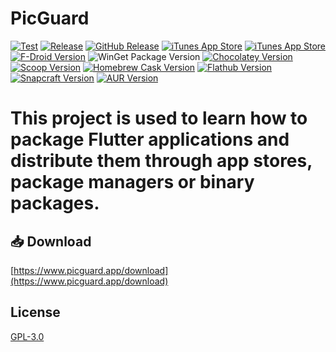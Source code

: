 # PicGuard

[![Test](https://github.com/picguard/picguard/actions/workflows/test.yml/badge.svg)](https://github.com/picguard/picguard/actions/workflows/test.yml)
[![Release](https://github.com/picguard/picguard/actions/workflows/release.yml/badge.svg)](https://github.com/picguard/picguard/actions/workflows/release.yml)
[![GitHub Release](https://img.shields.io/github/v/release/picguard/picguard)](https://github.com/picguard/picguard/releases/latest)
[![iTunes App Store](https://img.shields.io/itunes/v/6737562561?label=PicGuard%20on%20the%20App%20Store)](https://apps.apple.com/app/id6737562561)
[![iTunes App Store](https://img.shields.io/itunes/v/6737562597?label=PicGuard%20Pro%20on%20the%20App%20Store)](https://apps.apple.com/app/id6737562597)
[![F-Droid Version](https://img.shields.io/f-droid/v/com.kjxbyz.picguard)](https://f-droid.org/packages/com.kjxbyz.picguard)
![WinGet Package Version](https://img.shields.io/winget/v/Insco.PicGuard)
[![Chocolatey Version](https://img.shields.io/chocolatey/v/picguard)](https://community.chocolatey.org/packages/picguard)
[![Scoop Version](https://img.shields.io/scoop/v/picguard?bucket=https%253A%252F%252Fgithub.com%252Finsco-inc%252Fscoop-bucket)](https://scoop.sh/#/apps?q=picguard&o=false)
[![Homebrew Cask Version](https://img.shields.io/badge/dynamic/json.svg?url=https://raw.githubusercontent.com/insco-inc/homebrew-casks/main/Info/picguard.json&query=$.casks.[0].version&label=homebrew)](https://github.com/insco-inc/homebrew-casks)
[![Flathub Version](https://img.shields.io/flathub/v/com.kjxbyz.PicGuard)](https://flathub.org/apps/com.kjxbyz.PicGuard)
[![Snapcraft Version](https://img.shields.io/snapcraft/v/picguard/latest/stable)](https://snapcraft.io/picguard)
[![AUR Version](https://img.shields.io/aur/version/picguard-bin)](https://aur.archlinux.org/packages/picguard-bin)

<h1>
  This project is used to learn how to package Flutter applications and distribute them through app stores, package managers or binary packages.
</h1>

## 📥 Download

[https://www.picguard.app/download](https://www.picguard.app/download)

## License

[GPL-3.0](./LICENSE)
